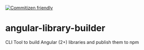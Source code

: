 [![Commitizen friendly](https://img.shields.io/badge/commitizen-friendly-brightgreen.svg)](http://commitizen.github.io/cz-cli/)

# angular-library-builder
CLI Tool to build Angular (2+) libraries and publish them to npm
